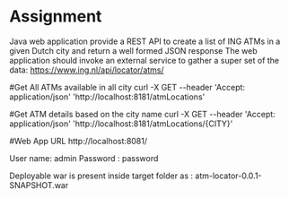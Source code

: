 # Assignment

Java web application provide a REST API to create a list of ING ATMs in a given Dutch city and return a well formed JSON response The web application should invoke an external service to gather a super set of the data: https://www.ing.nl/api/locator/atms/

#Get All ATMs available in all city
curl -X GET --header 'Accept: application/json' 'http://localhost:8181/atmLocations'

#Get ATM details based on the city name
curl -X GET --header 'Accept: application/json' 'http://localhost:8181/atmLocations/{CITY}'

#Web App URL
http://localhost:8081/

User name: admin
Password : password

Deployable war is present inside target folder as : atm-locator-0.0.1-SNAPSHOT.war
